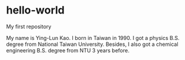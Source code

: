 # hello-world
My first repository

My name is Ying-Lun Kao. I born in Taiwan in 1990. I got a physics B.S. degree from National Taiwan University. Besides, I also got a chemical engineering B.S. degree from NTU 3 years before. 
